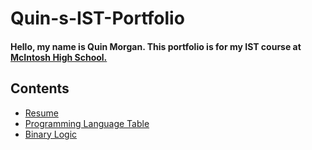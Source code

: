 # Quin-s-IST-Portfolio
#### Hello, my name is Quin Morgan.  This portfolio is for my IST course at [McIntosh High School.](https://www.fcboe.org/mhs)

## Contents
- [Resume](RESUME.md)
- [Programming Language Table](PROGRAMMING-LANGUAGE-TABLE.md)
- [Binary Logic](BINARY-LOGIC.md)
